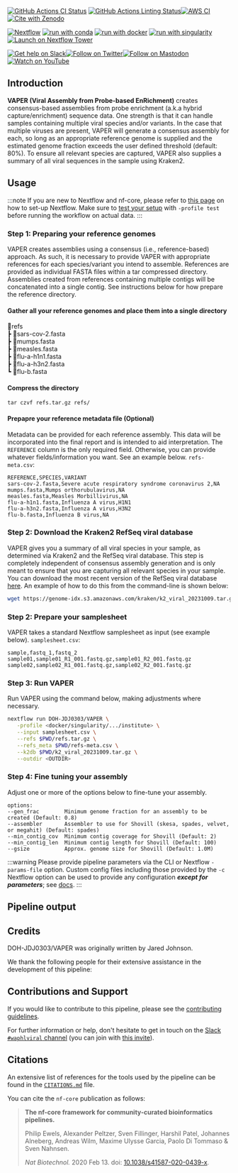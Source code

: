 
[![GitHub Actions CI Status](https://github.com/DOH-JDJ0303/VAPER/workflows/nf-core%20CI/badge.svg)](https://github.com/DOH-JDJ0303/VAPER/actions?query=workflow%3A%22nf-core+CI%22)
[![GitHub Actions Linting Status](https://github.com/DOH-JDJ0303/VAPER/workflows/nf-core%20linting/badge.svg)](https://github.com/DOH-JDJ0303/VAPER/actions?query=workflow%3A%22nf-core+linting%22)[![AWS CI](https://img.shields.io/badge/CI%20tests-full%20size-FF9900?labelColor=000000&logo=Amazon%20AWS)](https://nf-co.re/waphlviral/results)[![Cite with Zenodo](http://img.shields.io/badge/DOI-10.5281/zenodo.XXXXXXX-1073c8?labelColor=000000)](https://doi.org/10.5281/zenodo.XXXXXXX)

[![Nextflow](https://img.shields.io/badge/nextflow%20DSL2-%E2%89%A523.04.0-23aa62.svg)](https://www.nextflow.io/)
[![run with conda](http://img.shields.io/badge/run%20with-conda-3EB049?labelColor=000000&logo=anaconda)](https://docs.conda.io/en/latest/)
[![run with docker](https://img.shields.io/badge/run%20with-docker-0db7ed?labelColor=000000&logo=docker)](https://www.docker.com/)
[![run with singularity](https://img.shields.io/badge/run%20with-singularity-1d355c.svg?labelColor=000000)](https://sylabs.io/docs/)
[![Launch on Nextflow Tower](https://img.shields.io/badge/Launch%20%F0%9F%9A%80-Nextflow%20Tower-%234256e7)](https://tower.nf/launch?pipeline=https://github.com/DOH-JDJ0303/VAPER)

[![Get help on Slack](http://img.shields.io/badge/slack-nf--core%20%23waphlviral-4A154B?labelColor=000000&logo=slack)](https://nfcore.slack.com/channels/waphlviral)[![Follow on Twitter](http://img.shields.io/badge/twitter-%40nf__core-1DA1F2?labelColor=000000&logo=twitter)](https://twitter.com/nf_core)[![Follow on Mastodon](https://img.shields.io/badge/mastodon-nf__core-6364ff?labelColor=FFFFFF&logo=mastodon)](https://mstdn.science/@nf_core)[![Watch on YouTube](http://img.shields.io/badge/youtube-nf--core-FF0000?labelColor=000000&logo=youtube)](https://www.youtube.com/c/nf-core)

## Introduction

**VAPER (Viral Assembly from Probe-based EnRichment)** creates consensus-based assemblies from probe enrichment (a.k.a hybrid capture/enrichment) sequence data. One strength is that it can handle samples containing multiple viral species and/or variants. In the case that multiple viruses are present, VAPER will generate a consensus assembly for each, so long as an appropriate reference genome is supplied and the estimated genome fraction exceeds the user defined threshold (default: 80%). To ensure all relevant species are captured, VAPER also supplies a summary of all viral sequences in the sample using Kraken2.

## Usage

:::note
If you are new to Nextflow and nf-core, please refer to [this page](https://nf-co.re/docs/usage/installation) on how
to set-up Nextflow. Make sure to [test your setup](https://nf-co.re/docs/usage/introduction#how-to-run-a-pipeline)
with `-profile test` before running the workflow on actual data.
:::

### Step 1: Preparing your reference genomes
VAPER creates assemblies using a consensus (i.e., reference-based) approach. As such, it is necessary to provide VAPER with appropriate references for each species/variant you intend to assemble. References are provided as individual FASTA files within a tar compressed directory. Assemblies created from references containing multiple contigs will be concatenated into a single contig. See instructions below for how prepare the reference directory.

#### Gather all your reference genomes and place them into a single directory
📂refs\
 ┣ 📜sars-cov-2.fasta\
 ┣ 📜mumps.fasta\
 ┣ 📜measles.fasta\
 ┣ 📜flu-a-h1n1.fasta\
 ┣ 📜flu-a-h3n2.fasta\
 ┗ 📜flu-b.fasta

#### Compress the directory
 ```
 tar czvf refs.tar.gz refs/
 ```
#### Prepapre your reference metadata file (Optional)
Metadata can be provided for each reference assembly. This data will be incorporated into the final report and is intended to aid interpretation. The `REFERENCE` column is the only required field. Otherwise, you can provide whatever fields/information you want. See an example below.
`refs-meta.csv`:
```csv
REFERENCE,SPECIES,VARIANT
sars-cov-2.fasta,Severe acute respiratory syndrome coronavirus 2,NA
mumps.fasta,Mumps orthorubulavirus,NA
measles.fasta,Measles Morbillivirus,NA
flu-a-h1n1.fasta,Influenza A virus,H1N1
flu-a-h3n2.fasta,Influenza A virus,H3N2
flu-b.fasta,Influenza B virus,NA
```

### Step 2: Download the Kraken2 RefSeq viral database
VAPER gives you a summary of all viral species in your sample, as determined via Kraken2 and the RefSeq viral database. This step is completely independent of consensus assembly generation and is only meant to ensure that you are capturing all relevant species in your sample. You can download the most recent version of the RefSeq viral database [here](https://benlangmead.github.io/aws-indexes/k2). An example of how to do this from the command-line is shown below:
```bash
wget https://genome-idx.s3.amazonaws.com/kraken/k2_viral_20231009.tar.gz
```

### Step 2: Prepare your samplesheet
VAPER takes a standard Nextflow samplesheet as input (see example below).
`samplesheet.csv`:

```csv
sample,fastq_1,fastq_2
sample01,sample01_R1_001.fastq.gz,sample01_R2_001.fastq.gz
sample02,sample02_R1_001.fastq.gz,sample02_R2_001.fastq.gz
```

### Step 3: Run VAPER
Run VAPER using the command below, making adjustments where necessary.
```bash
nextflow run DOH-JDJ0303/VAPER \
   -profile <docker/singularity/.../institute> \
   --input samplesheet.csv \
   --refs $PWD/refs.tar.gz \
   --refs_meta $PWD/refs-meta.csv \
   --k2db $PWD/k2_viral_20231009.tar.gz \
   --outdir <OUTDIR>
```
### Step 4: Fine tuning your assembly
Adjust one or more of the options below to fine-tune your assembly.
```
options:
--gen_frac        Minimum genome fraction for an assembly to be created (Default: 0.8)
--assembler       Assembler to use for Shovill (skesa, spades, velvet, or megahit) (Default: spades)
--min_contig_cov  Minimum contig coverage for Shovill (Default: 2)
--min_contig_len  Minimum contig length for Shovill (Default: 100)
--gsize           Approx. genome size for Shovill (Default: 1.0M)
```

:::warning
Please provide pipeline parameters via the CLI or Nextflow `-params-file` option. Custom config files including those
provided by the `-c` Nextflow option can be used to provide any configuration _**except for parameters**_;
see [docs](https://nf-co.re/usage/configuration#custom-configuration-files).
:::

## Pipeline output


## Credits

DOH-JDJ0303/VAPER was originally written by Jared Johnson.

We thank the following people for their extensive assistance in the development of this pipeline:

<!-- TODO nf-core: If applicable, make list of people who have also contributed -->

## Contributions and Support

If you would like to contribute to this pipeline, please see the [contributing guidelines](.github/CONTRIBUTING.md).

For further information or help, don't hesitate to get in touch on the [Slack `#waphlviral` channel](https://nfcore.slack.com/channels/waphlviral) (you can join with [this invite](https://nf-co.re/join/slack)).

## Citations

<!-- TODO nf-core: Add citation for pipeline after first release. Uncomment lines below and update Zenodo doi and badge at the top of this file. -->
<!-- If you use  DOH-JDJ0303/VAPER for your analysis, please cite it using the following doi: [10.5281/zenodo.XXXXXX](https://doi.org/10.5281/zenodo.XXXXXX) -->

<!-- TODO nf-core: Add bibliography of tools and data used in your pipeline -->

An extensive list of references for the tools used by the pipeline can be found in the [`CITATIONS.md`](CITATIONS.md) file.

You can cite the `nf-core` publication as follows:

> **The nf-core framework for community-curated bioinformatics pipelines.**
>
> Philip Ewels, Alexander Peltzer, Sven Fillinger, Harshil Patel, Johannes Alneberg, Andreas Wilm, Maxime Ulysse Garcia, Paolo Di Tommaso & Sven Nahnsen.
>
> _Nat Biotechnol._ 2020 Feb 13. doi: [10.1038/s41587-020-0439-x](https://dx.doi.org/10.1038/s41587-020-0439-x).

